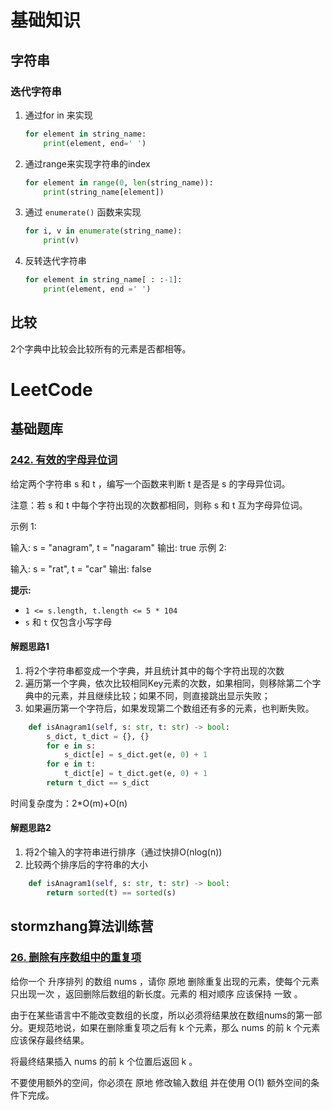 # 基础知识



## 字符串

### 迭代字符串

1. 通过for in 来实现

   ```python
   for element in string_name:
       print(element, end=' ')
   ```

2. 通过range来实现字符串的index

   ```python
   for element in range(0, len(string_name)):
       print(string_name[element])
   ```

3. 通过 `enumerate()`  函数来实现

   ```python
   for i, v in enumerate(string_name):
       print(v)
   ```

4. 反转迭代字符串

   ```python
   for element in string_name[ : :-1]:
       print(element, end =' ')
   ```

## 比较

2个字典中比较会比较所有的元素是否都相等。

# LeetCode

## 基础题库

### [242. 有效的字母异位词](https://leetcode-cn.com/problems/valid-anagram/)

给定两个字符串 s 和 t ，编写一个函数来判断 t 是否是 s 的字母异位词。

注意：若 s 和 t 中每个字符出现的次数都相同，则称 s 和 t 互为字母异位词。

示例 1:

输入: s = "anagram", t = "nagaram"
输出: true
示例 2:

输入: s = "rat", t = "car"
输出: false

**提示:**

- `1 <= s.length, t.length <= 5 * 104`
- `s` 和 `t` 仅包含小写字母

#### 解题思路1

1. 将2个字符串都变成一个字典，并且统计其中的每个字符出现的次数
2. 遍历第一个字典，依次比较相同Key元素的次数，如果相同，则移除第二个字典中的元素，并且继续比较；如果不同，则直接跳出显示失败；
3. 如果遍历第一个字符后，如果发现第二个数组还有多的元素，也判断失败。

```python
    def isAnagram1(self, s: str, t: str) -> bool:
        s_dict, t_dict = {}, {}
        for e in s:
            s_dict[e] = s_dict.get(e, 0) + 1
        for e in t:
            t_dict[e] = t_dict.get(e, 0) + 1
        return t_dict == s_dict
```

时间复杂度为：2*O(m)+O(n)

#### 解题思路2

1. 将2个输入的字符串进行排序（通过快排O(nlog(n))
2. 比较两个排序后的字符串的大小

```python
    def isAnagram1(self, s: str, t: str) -> bool:
        return sorted(t) == sorted(s)
```



## stormzhang算法训练营

### [26. 删除有序数组中的重复项](https://leetcode-cn.com/problems/remove-duplicates-from-sorted-array/)

给你一个 升序排列 的数组 nums ，请你 原地 删除重复出现的元素，使每个元素 只出现一次 ，返回删除后数组的新长度。元素的 相对顺序 应该保持 一致 。

由于在某些语言中不能改变数组的长度，所以必须将结果放在数组nums的第一部分。更规范地说，如果在删除重复项之后有 k 个元素，那么 nums 的前 k 个元素应该保存最终结果。

将最终结果插入 nums 的前 k 个位置后返回 k 。

不要使用额外的空间，你必须在 原地 修改输入数组 并在使用 O(1) 额外空间的条件下完成。
